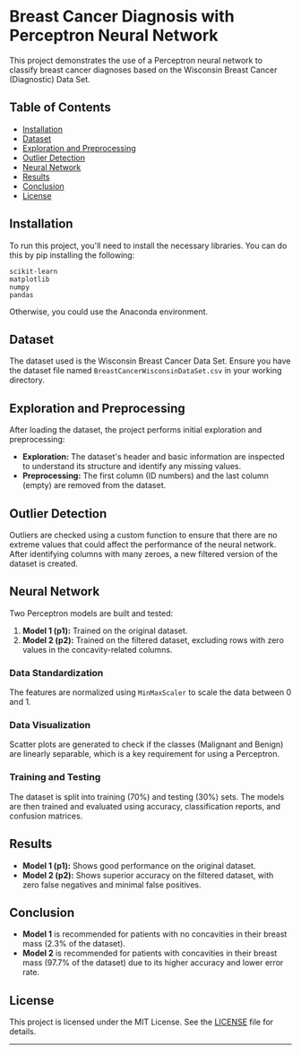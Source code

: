 # Breast Cancer Diagnosis with Perceptron Neural Network

This project demonstrates the use of a Perceptron neural network to classify breast cancer diagnoses based on the Wisconsin Breast Cancer (Diagnostic) Data Set.

## Table of Contents
- [Installation](#installation)
- [Dataset](#dataset)
- [Exploration and Preprocessing](#exploration-and-preprocessing)
- [Outlier Detection](#outlier-detection)
- [Neural Network](#neural-network)
- [Results](#results)
- [Conclusion](#conclusion)
- [License](#license)

## Installation

To run this project, you'll need to install the necessary libraries. You can do this by pip installing the following:

```
scikit-learn
matplotlib
numpy
pandas
```

Otherwise, you could use the Anaconda environment.

## Dataset

The dataset used is the Wisconsin Breast Cancer Data Set. Ensure you have the dataset file named `BreastCancerWisconsinDataSet.csv` in your working directory.

## Exploration and Preprocessing

After loading the dataset, the project performs initial exploration and preprocessing:

- **Exploration:** The dataset's header and basic information are inspected to understand its structure and identify any missing values.
- **Preprocessing:** The first column (ID numbers) and the last column (empty) are removed from the dataset.

## Outlier Detection

Outliers are checked using a custom function to ensure that there are no extreme values that could affect the performance of the neural network. After identifying columns with many zeroes, a new filtered version of the dataset is created.

## Neural Network

Two Perceptron models are built and tested:

1. **Model 1 (p1):** Trained on the original dataset.
2. **Model 2 (p2):** Trained on the filtered dataset, excluding rows with zero values in the concavity-related columns.

### Data Standardization

The features are normalized using `MinMaxScaler` to scale the data between 0 and 1.

### Data Visualization

Scatter plots are generated to check if the classes (Malignant and Benign) are linearly separable, which is a key requirement for using a Perceptron.

### Training and Testing

The dataset is split into training (70%) and testing (30%) sets. The models are then trained and evaluated using accuracy, classification reports, and confusion matrices.

## Results

- **Model 1 (p1):** Shows good performance on the original dataset.
- **Model 2 (p2):** Shows superior accuracy on the filtered dataset, with zero false negatives and minimal false positives.

## Conclusion

- **Model 1** is recommended for patients with no concavities in their breast mass (2.3% of the dataset).
- **Model 2** is recommended for patients with concavities in their breast mass (97.7% of the dataset) due to its higher accuracy and lower error rate.

## License

This project is licensed under the MIT License. See the [LICENSE](LICENSE) file for details.

---
